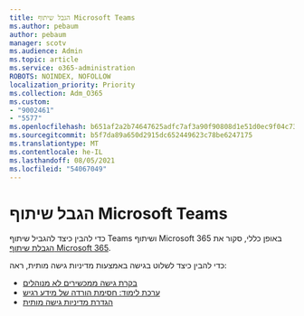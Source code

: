 ```yaml
---
title: הגבל שיתוף Microsoft Teams
ms.author: pebaum
author: pebaum
manager: scotv
ms.audience: Admin
ms.topic: article
ms.service: o365-administration
ROBOTS: NOINDEX, NOFOLLOW
localization_priority: Priority
ms.collection: Adm_O365
ms.custom:
- "9002461"
- "5577"
ms.openlocfilehash: b651af2a2b74647625adfc7af3a90f90808d1e51d0ec9f04c73313fd7232c4ac
ms.sourcegitcommit: b5f7da89a650d2915dc652449623c78be6247175
ms.translationtype: MT
ms.contentlocale: he-IL
ms.lasthandoff: 08/05/2021
ms.locfileid: "54067049"
---
```

# <a name="limit-sharing-in-microsoft-teams"></a>הגבל שיתוף Microsoft Teams

כדי להבין כיצד להגביל שיתוף Teams ושיתוף Microsoft 365 באופן כללי, סקור את [הגבלת שיתוף Microsoft 365](https://docs.microsoft.com/microsoft-365/solutions/microsoft-365-limit-sharing?view=o365-worldwide).

כדי להבין כיצד לשלוט בגישה באמצעות מדיניות גישה מותית, ראה:

- [בקרת גישה ממכשירים לא מנוהלים](https://docs.microsoft.com/sharepoint/control-access-from-unmanaged-devices)
- [ערכת לימוד: חסימת הורדה של מידע רגיש](https://docs.microsoft.com/cloud-app-security/use-case-proxy-block-session-aad)
- [הגדרת מדיניות גישה מותית](https://docs.microsoft.com/microsoft-365/business/set-up-conditional-access-policies?view=o365-worldwide)
